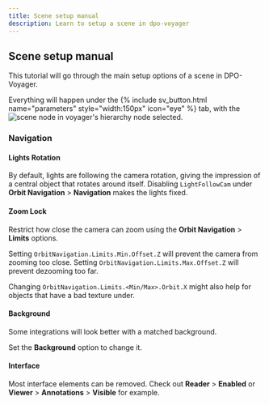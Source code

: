 ```yaml
---
title: Scene setup manual
description: Learn to setup a scene in dpo-voyager
---
```



## Scene setup manual

This tutorial will go through the main setup options of a scene in DPO-Voyager.

Everything will happen under the <span class="d-inline-flex"> {% include sv_button.html name="parameters" style="width:150px" icon="eye" %} </span> tab, with the <img style="max-height:1.5rem" src="/assets/img/doc/scene_node.jpg" title="scene node" alt="scene node in voyager's hierarchy"> node selected.


### Navigation

#### Lights Rotation

By default, lights are following the camera rotation, giving the impression of a central object that rotates around itself. Disabling `LightFollowCam` under **Orbit Navigation** > **Navigation** makes the lights fixed.

#### Zoom Lock

Restrict how close the camera can zoom using the **Orbit Navigation** > **Limits** options.

Setting `OrbitNavigation.Limits.Min.Offset.Z` will prevent the camera from zooming too close.
Setting `OrbitNavigation.Limits.Max.Offset.Z` will prevent dezooming too far.

Changing `OrbitNavigation.Limits.<Min/Max>.Orbit.X` might also help for objects that have a bad texture under.

#### Background

Some integrations will look better with a matched background.

Set the **Background** option to change it.


#### Interface

Most interface elements can be removed. Check out **Reader** > **Enabled** or **Viewer** > **Annotations** > **Visible** for example.
